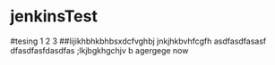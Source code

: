 # jenkinsTest

#tesing 1 2 3 
##lijikhbhkbhbsxdcfvghbj
jnkjhkbvhfcgfh
asdfasdfasasf
dfasdfasfdasdfas
;lkjbgkhgchjv b
agergege
now
